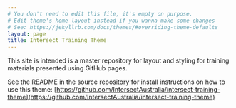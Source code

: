 ```yaml
---
# You don't need to edit this file, it's empty on purpose.
# Edit theme's home layout instead if you wanna make some changes
# See: https://jekyllrb.com/docs/themes/#overriding-theme-defaults
layout: page
title: Intersect Training Theme
---
```



This site is intended is a master repository for layout and styling for training materials presented using GitHub pages.


See the README in the source repository for install instructions on how to use this theme: [https://github.com/IntersectAustralia/intersect-training-theme](https://github.com/IntersectAustralia/intersect-training-theme)
